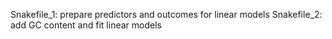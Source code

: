 Snakefile_1: prepare predictors and outcomes for linear models
Snakefile_2: add GC content and fit linear models
